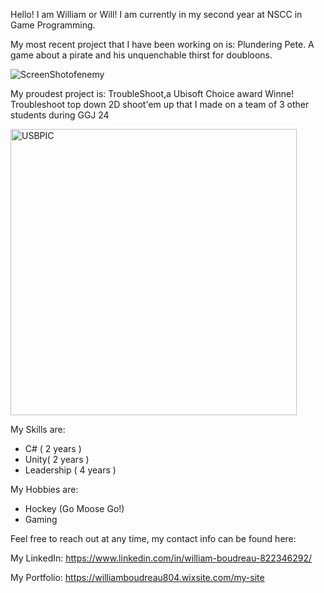 Hello! I am William or Will! I am currently in my second year at NSCC in Game Programming.

My most recent project that I have been working on is: Plundering Pete. A game about a pirate and his unquenchable thirst for doubloons.

![ScreenShotofenemy](https://github.com/user-attachments/assets/40333150-cd94-4014-abab-86b61741b929)

My proudest project is: TroubleShoot,a Ubisoft Choice award Winne! Troubleshoot top down 2D shoot'em up that I made on a team of 3 other students during GGJ 24

<img width="458" alt="USBPIC" src="https://github.com/user-attachments/assets/2de0b13f-a2a3-4ec0-820e-d4628c5eb9cb">


My Skills are:
- C# ( 2 years )
- Unity( 2 years )
- Leadership ( 4 years )

My Hobbies are:
- Hockey (Go Moose Go!)
- Gaming

Feel free to reach out at any time, my contact info can be found here:
 
 My LinkedIn: https://www.linkedin.com/in/william-boudreau-822346292/
 
 My Portfolio: https://williamboudreau804.wixsite.com/my-site
<!---
WillBoudreau/WillBoudreau is a ✨ special ✨ repository because its `README.md` (this file) appears on your GitHub profile.
You can click the Preview link to take a look at your changes.
--->
